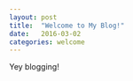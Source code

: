 ```yaml
---
layout: post
title:  "Welcome to My Blog!"
date:   2016-03-02
categories: welcome
---
```

Yey blogging!
